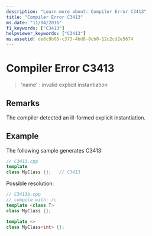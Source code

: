 ```yaml
---
description: "Learn more about: Compiler Error C3413"
title: "Compiler Error C3413"
ms.date: "11/04/2016"
f1_keywords: ["C3413"]
helpviewer_keywords: ["C3413"]
ms.assetid: de6c9b05-c373-4bd8-8cb0-12c2cd2e5674
---
```

# Compiler Error C3413

> 'name' : invalid explicit instantiation

## Remarks

The compiler detected an ill-formed explicit instantiation.

## Example

The following sample generates C3413:

```cpp
// C3413.cpp
template
class MyClass {};   // C3413
```

Possible resolution:

```cpp
// C3413b.cpp
// compile with: /c
template <class T>
class MyClass {};

template <>
class MyClass<int> {};
```
